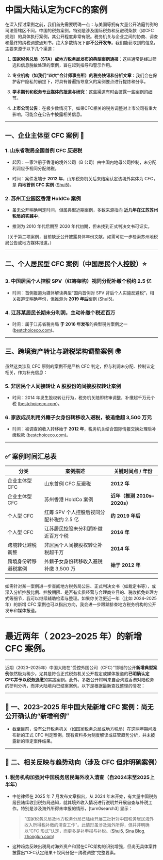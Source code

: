# 中国大陆认定为CFC的案例

在深入探讨案例之前，我们首先需要明确一点：与美国等拥有大量公开法庭判例的司法管辖区不同，中国的税务案例，特别是涉及国际税务和反避税条款（如CFC规则）的具体执行案例，其公开程度非常有限。税务机关与企业之间的协商、调查和最终的纳税调整通知书，绝大多数情况下都**不公开发布**。我们能获取到的信息，主要来源于以下几个渠道：

1. **国家税务总局（STA）或地方税务局发布的典型案例通报**：这些通常是经过筛选和信息脱敏处理的案例，旨在起到指导和警示作用。
    
2. **专业机构（如我们“四大”会计师事务所）的税务快讯和分析文章**：我们会在保护客户隐私的前提下，将具有普遍指导意义的案例要点进行提炼和分享。
    
3. **学术期刊和税务专业媒体的报道与研究**：这些渠道有时会披露一些案例的细节。
    
4. **上市公司公告**：在极少数情况下，如果CFC相关的税务调整对上市公司有重大影响，可能会在公告中披露相关信息。

---

## 一、企业主体型 CFC 案例 🏢

### **1. 山东省税局全国首例 CFC 反避税**

- 起因：一家注册于香港的境外公司（B 公司）由中国内地母公司控制，未分配利润应予视同分配纳税。
    
- 时间：案件发端于 **2012 年**，山东税务机关后来结案认定该境外实体为 CFC，是 **内地首例 CFC 实例** ([Shui5](https://www.shui5.cn/article/1b/111343.html?utm_source=chatgpt.com "内地首例受控外国企业（CFC）反避税案例结案 - 税屋"))。
    

### **2. 苏州工业园区香港 HoldCo 案例**

- 虽无公开明确判定时间，但属典型近期案例，多数来源指向 **近几年在江苏苏州税局的实践中**。
    
- 推测为 2010 年代后期至 2020 年代初期，但未找到正式判决文书可证实。
    

（关于第二项案例，目前缺乏公开披露具体年份文献，如需可进一步检索苏州地税局公告或地方媒体报道。）

---

## 二、个人居民型 CFC 案例（中国居民个人控股）⭐

### **3. 中国居民个人控股 SPV（红筹架构）视同分配补缴个税约 2.5 亿**

- 时间：首例报道为媒体解读典型“国内首例对 SPV 背后个人实施反避税”，相关报道无明确年份，但推测为 **2019 年后**案例 ([Shui5](https://www.shui5.cn/article/35/126295.html?utm_source=chatgpt.com "新个税法生效后VIE架构是否凉凉？——关于居民个人来源于境外所得 ..."))。
    

### **4. 江苏某居民长期未分利润，主动补缴个税近百万**

- 时间：属于江苏省税务局 **于 2016 年发布**的典型税务案例之一 ([bestchoiceco.com](https://www.bestchoiceco.com/102372/.html?utm_source=chatgpt.com "个人跨境反避税案例解析 - 贝斯哲法律财税事业群"))。
    

---

## 三、跨境资产转让与避税架构调整案例 🌍

虽然这类涉及 CFC 原则的案例不是严格 CFC 判定，但与利润未分配、控制认定相关，作为补充信息：

### **5. 非居民个人间接转让 A 股股份的间接股权转让案例**

- 时间：2014 年发生股权转让行为，税务机关随即终审调整，补缴超千万元个税 ([bestchoiceco.com](https://www.bestchoiceco.com/102372/.html?utm_source=chatgpt.com "个人跨境反避税案例解析 - 贝斯哲法律财税事业群"))。
    

### **6. 家族成员利用外籍子女身份转移收入避税，被追缴超 3,500 万元**

- 时间：被调查的收入转移始于 **2012 年**，税务机关结合国际情报交换处理后补缴税款 ([bestchoiceco.com](https://www.bestchoiceco.com/102372/.html?utm_source=chatgpt.com "个人跨境反避税案例解析 - 贝斯哲法律财税事业群"))。
    

---

## ✅ 案例时间汇总表

|分类|案例描述|关键时间点 / 年份|
|---|---|---|
|企业主体型 CFC|山东首例 CFC 反避税|**2012 年**|
|企业主体型 CFC|苏州香港 HoldCo 案例|**近年（推测 2010s–2020s）**|
|个人型 CFC|红筹 SPV 个人控股后视同分配补税约 2.5 亿|**约 2019 年后**|
|个人型 CFC|江苏居民控股未分利润补缴近百万个税|**2016 年**|
|跨境转让避税调整|非居民个人间接股权转让补税超千万|**2014 年**|
|跨境身份转移避税案例|外籍子女身份转移收入避税补缴 3,500 万|**始于 2012 年**|

---

如需针对某一案例进一步查阅地方税务局公告、正式判决文书（如裁定书等），或深入分析控股比例、控股期限、是否有实质经营与合理商业目的、税收抵免处理方式等细节，我可以继续辅助检索与整理。如果你关注更近一年（比如 2024–2025 年）的新增 CFC 案例也可以指出方向，我会进一步跟踪排查地方税务机构的公开发布和媒体报道。

----
# 最近两年（ 2023–2025 年）的新增 CFC 案例。

----
近期（2023–2025年）中国大陆在“受控外国公司（CFC）”领域的公开**新增典型案例**依然极为稀少，尤其是符合正式税务机关公开裁定或媒体报道的**已明确认定CFC并予以税务追缴**的实践案例。此外，多数公开材料来自台湾或香港对陆税务的研判分析，而非大陆境内已结案案例。以下是根据最新查找整理的情况：

---

## 📌 一、2023–2025 年中国大陆新增 CFC 案例：尚无公开确认的“新增判例”

- 截至目前，没有公开税务机关（如国家税务总局或地方税局）在这两年期间发布新的正式 CFC 判定案例。现有资料多为制度解读或征管趋势分析，并未披露新的审定案件结果。
    

---

## 🧩 二、相关反映与趋势动向（涉及 CFC 但非明确案例）

### 1. **税务机构加强对中国税务居民海外收入清查（自2024末至2025上半年）**

- 中伦律师在 2025 年 7 月发布文章指出，从 2024 年末开始，有大量中国税务居民陆续收到税务局通知，就其境外收入情况进行说明并开展自查与补税工作。特别是涉及海外所得未申报的情形，[turn0search3] 显示：
    
    > "国家税务总局及地方税务分局已陆续开展三批针对中国税务居民海外收入所得税补缴的清查工作"。此情形虽涉及海外所得，但并非明确以“CFC 形式”认定，而更多是补申报与补税。([Shui5](https://www.shui5.cn/article/1b/111343.html?utm_source=chatgpt.com "内地首例受控外国企业（CFC）反避税案例结案 - 税屋"), [Sina Blog](https://blog.sina.com.cn/s/blog_9f88c7890102xu9r.html?utm_source=chatgpt.com "透视两个CFC避税典型案例，大有看头！ - Blog"), [zhonglun.com](https://www.zhonglun.com/research/articles/54777.html?utm_source=chatgpt.com "全球资产透明化：当中国税务居民申报海外收入成为“新常态”"))
    
- 这种趋势反映出税局对海外资产和潜在CFC架构的识别增强，但尚无具体案件披露出“CFC认定结果＋视同分配＋纳税调整”完整要素。
    
